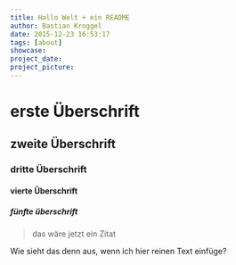 ```yaml
---
title: Hallo Welt + ein README
author: Bastian Kroggel
date: 2015-12-23 16:53:17
tags: [about]
showcase: 
project_date:
project_picture: 
---
```

# erste Überschrift

## zweite Überschrift

### dritte Überschrift

#### vierte Überschrift

##### fünfte überschrift

> das wäre jetzt
> ein Zitat

Wie sieht das denn aus, wenn ich hier reinen Text einfüge?